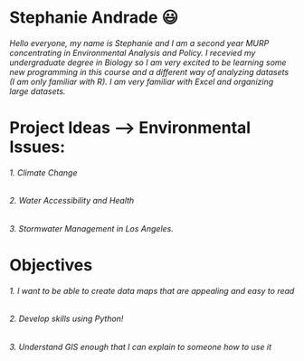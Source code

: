 # Stephanie Andrade :smiley:

###### Hello everyone, my name is Stephanie and I am a second year MURP concentrating in Environmental Analysis and Policy. I recevied my undergraduate degree in Biology so I am very excited to be learning some new programming in this course and a different way of analyzing datasets (I am only familiar with R). I am very familiar with Excel and organizing large datasets. 

# Project Ideas --> Environmental Issues: 
###### 1. Climate Change
###### 2. Water Accessibility and Health
###### 3. Stormwater Management in Los Angeles. 

# Objectives
###### 1. I want to be able to create data maps that are appealing and easy to read
###### 2. Develop skills using Python!
###### 3. Understand GIS enough that I can explain to someone how to use it
